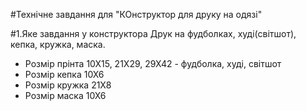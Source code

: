 #Технічне завдання для "КОнструктор для друку на одязі"

#1.Яке завдання у конструктора
Друк на фудболках, худі(світшот), кепка, кружка, маска.
* Розмір прінта 10Х15, 21Х29, 29Х42 - фудболка, худі, світшот 
* Розмір кепка 10Х6
* Розмір кружка 21Х8
* Розмір маска 10Х6